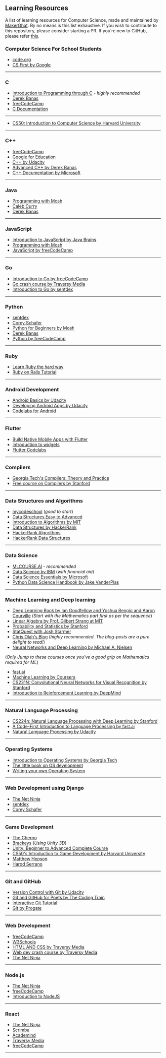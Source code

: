 ## Learning Resources 
A list of learning resources for Computer Science, made and maintained by [MakerGhat](https://makerghat.org/). By no means is this list exhaustive. If you wish to contribute to this repository, please consider starting a PR. If you’re new to GitHub, please refer [this](https://github.com/firstcontributions/first-contributions?source=post_page---------------------------).

 

### Computer Science For School Students 
- [code.org](https://code.org/)
- [CS First by Google](https://csfirst.withgoogle.com/s/en/home)
---


### C 
- [Introduction to Programming through C](https://www.youtube.com/playlist?list=PL2_aWCzGMAwLSqGsERZGXGkA5AfMhcknE) - _highly recommended_
- [Derek Banas](https://youtu.be/8Ib7nwc33uA) 
- [freeCodeCamp](https://youtu.be/KJgsSFOSQv0) 
- [C Documentation](https://devdocs.io/c/) 

---

- [CS50: Introduction to Computer Science by Harvard University](https://online-learning.harvard.edu/course/cs50-introduction-computer-science) 

---

### C++
- [freeCodeCamp](https://youtu.be/vLnPwxZdW4Y) 
- [Google for Education](https://developers.google.com/edu/c++/) 
- [C++ by Udacity](https://www.udacity.com/course/c-for-programmers--ud210) 
- [Advanced C++ by Derek Banas](https://youtu.be/DamuE8TM3xo) 
- [C++ Documentation by Microsoft](https://docs.microsoft.com/en-us/cpp/cpp/cpp-language-reference?view=vs-2019) 

---

### Java
- [Programming with Mosh](https://youtu.be/eIrMbAQSU34) 
- [Caleb Curry](https://youtu.be/2dZiMBwX_5Q)
- [Derek Banas](https://www.youtube.com/playlist?list=PLE7E8B7F4856C9B19) 

---

### JavaScript 
- [Introduction to JavaScript by Java Brains](https://www.youtube.com/playlist?list=PLqq-6Pq4lTTYFJxC9NLJ7dSTI5Z1WWB6K)
- [Programming with Mosh](https://youtu.be/W6NZfCO5SIk) 
- [JavaScript by freeCodeCamp](https://youtu.be/PkZNo7MFNFg) 

---

### Go 
- [Introduction to Go by freeCodeCamp](https://youtu.be/YS4e4q9oBaU)
- [Go crash course by Traversy Media](https://youtu.be/SqrbIlUwR0U)
- [Introduction to Go by sentdex](https://youtu.be/G3PvTWRIhZA) 

---

### Python 
- [sentdex](https://www.youtube.com/playlist?list=PLQVvvaa0QuDeAams7fkdcwOGBpGdHpXln)
- [Corey Schafer](https://www.youtube.com/user/schafer5)
- [Python for Beginners by Mosh](https://youtu.be/_uQrJ0TkZlc) 
- [Derek Banas](https://www.youtube.com/playlist?list=PLGLfVvz_LVvTn3cK5e6LjhgGiSeVlIRwt) 
- [Python by freeCodeCamp](https://youtu.be/rfscVS0vtbw) 

---

### Ruby
- [Learn Ruby the hard way](https://learnrubythehardway.org/book/)
- [Ruby on Rails Tutorial](https://www.railstutorial.org/book) 

---

### Android Development 
- [Android Basics by Udacity](https://www.udacity.com/course/android-basics-nanodegree-by-google--nd803)
- [Developing Android Apps by Udacity](https://www.udacity.com/course/new-android-fundamentals--ud851)
- [Codelabs for Android](https://developer.android.com/courses/fundamentals-training/toc-v2) 

---

### Flutter 
- [Build Native Mobile Apps with Flutter](https://www.udacity.com/course/build-native-mobile-apps-with-flutter--ud905)
- [Introduction to widgets](https://flutter.dev/docs/development/ui/widgets-intro)
- [Flutter Codelabs](https://flutter.dev/docs/codelabs)

---

### Compilers
- [Georgia Tech's Compilers: Theory and Practice](https://www.udacity.com/course/compilers-theory-and-practice--ud168) 
- [Free course on Compilers by Stanford](https://lagunita.stanford.edu/courses/Engineering/Compilers/Fall2014/about) 

---

### Data Structures and Algorithms 
- [mycodeschool](https://www.youtube.com/user/mycodeschool) (_good to start_)  
- [Data Structures Easy to Advanced](https://youtu.be/RBSGKlAvoiM)
- [Introduction to Algorithms by MIT](https://youtu.be/HtSuA80QTyo) 
- [Data Structures by HackerRank](https://youtu.be/njTh_OwMljA) 
- [HackerRank Algorithms](https://www.hackerrank.com/domains/algorithms)
- [HackerRank Data Structures](https://www.hackerrank.com/domains/data-structures) 

---

### Data Science 
- [MLCOURSE.AI](https://mlcourse.ai/) - _recommended_
- [Data Science by IBM](https://www.coursera.org/professional-certificates/ibm-data-science) (_with financial aid_)
- [Data Science Essentials by Microsoft](https://www.edx.org/course/data-science-essentials) 
- [Python Data Science Handbook by Jake VanderPlas](https://github.com/jakevdp/PythonDataScienceHandbook) 

---

### Machine Learning and Deep learning 
- [Deep Learning Book by Ian Goodfellow and Yoshua Bengio and Aaron Courville](https://www.deeplearningbook.org/) (_Start with the Mathematics part first as per the sequence_) 
- [Linear Algebra by Prof. Gilbert Strang at MIT](https://www.youtube.com/playlist?list=PLE7DDD91010BC51F8) 
- [Probability and Statistics by Stanford](https://online.stanford.edu/courses/gse-yprobstat-probability-and-statistics)
- [StatQuest with Josh Starmer](https://www.youtube.com/user/joshstarmer) 
- [Chris Olah's Blog](https://colah.github.io/) (_highly recommended. The blog-posts are a pure delight to read!_) 
- [Neural Networks and Deep Learning by Michael A. Nielsen](http://neuralnetworksanddeeplearning.com/) 



(_Only Jump to these courses once you've a good grip on Mathematics required for ML_) 
- [fast.ai](https://www.fast.ai/) 
- [Machine Learning by Coursera](https://www.coursera.org/learn/machine-learning) 
- [CS231N: Convolutional Neural Networks for Visual Recognition by Stanford](https://www.youtube.com/playlist?list=PLzUTmXVwsnXod6WNdg57Yc3zFx_f-RYsq)
- [Introduction to Reinforcement Learning by DeepMind](https://youtu.be/2pWv7GOvuf0) 

---

### Natural Language Processing 
- [CS224n: Natural Language Processing with Deep Learning by Stanford](http://web.stanford.edu/class/cs224n/) 
- [A Code-First Introduction to Language Processing by fast.ai](https://www.fast.ai/2019/07/08/fastai-nlp/) 
- [Natural Language Processing by Udacity](https://www.udacity.com/course/natural-language-processing-nanodegree--nd892) 

---

### Operating Systems 
- [Introduction to Operating Systems by Georgia Tech](https://www.udacity.com/course/introduction-to-operating-systems--ud923)
- [The little book on OS development](https://littleosbook.github.io/)
- [Writing your own Operating System](https://www.youtube.com/playlist?list=PLHh55M_Kq4OApWScZyPl5HhgsTJS9MZ6M)

---

### Web Development using Django 
- [The Net Ninja](https://www.youtube.com/playlist?list=PL4cUxeGkcC9ib4HsrXEYpQnTOTZE1x0uc) 
- [sentdex](https://youtu.be/yD0_1DPmfKM) 
- [Corey Schafer](https://youtu.be/UmljXZIypDc) 

---

### Game Development 
- [The Cherno](https://www.youtube.com/user/TheChernoProject/videos)
- [Brackeys](https://www.youtube.com/playlist?list=PLPV2KyIb3jR5QFsefuO2RlAgWEz6EvVi6) (_Using Unity 3D_) 
- [Unity: Beginner to Advanced Complete Course](https://www.udemy.com/course/unity-master-video-game-development-the-complete-course/)
- [CS50's Introduction to Game Development by Harvard University](https://www.edx.org/course/cs50s-introduction-to-game-development)
- [Matthew Hopson](https://www.youtube.com/channel/UCeQhZOvNKSBRU0Mdg7V44wA/videos)
- [Harod Serrano](https://www.haroldserrano.com/) 

---

### Git and GitHub
- [Version Control with Git by Udacity](https://www.udacity.com/course/version-control-with-git--ud123)
- [Git and GitHub for Poets by The Coding Train](https://www.youtube.com/playlist?list=PLRqwX-V7Uu6ZF9C0YMKuns9sLDzK6zoiV) 
- [Interactive Git Tutorial](https://www.katacoda.com/courses/git) 
- [Git by Progate](https://progate.com/languages/git) 

---

### Web Development 
- [freeCodeCamp](https://www.freecodecamp.org/learn)
- [W3Schools](https://www.w3schools.com/) 
- [HTML AND CSS by Traversy Media](https://youtu.be/UB1O30fR-EE) 
- [Web dev crash course by Traversy Media](https://youtu.be/UB1O30fR-EE)
- [The Net Ninja](https://www.youtube.com/channel/UCW5YeuERMmlnqo4oq8vwUpg) 

---

### Node.js 
- [The Net Ninja](https://www.youtube.com/playlist?list=PL4cUxeGkcC9gcy9lrvMJ75z9maRw4byYp) 
- [freeCodeCamp](https://youtu.be/RLtyhwFtXQA) 
- [Introduction to NodeJS](https://www.edx.org/course/introduction-to-nodejs) 

---

### React 
- [The Net Ninja](https://www.youtube.com/playlist?list=PL4cUxeGkcC9ij8CfkAY2RAGb-tmkNwQHG) 
- [Scrimba](https://scrimba.com/g/glearnreact) 
- [Academind](https://youtu.be/pgAvVxowaYU)
- [Traversy Media](https://youtu.be/sBws8MSXN7A) 
- [freeCodeCamp](https://youtu.be/DLX62G4lc44) 

---



